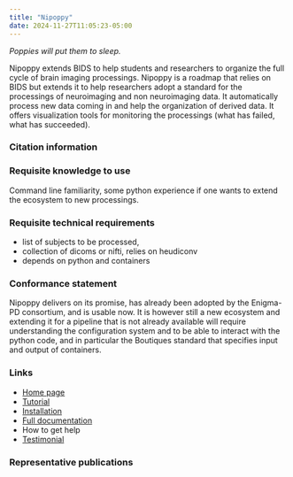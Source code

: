 ```yaml
---
title: "Nipoppy"
date: 2024-11-27T11:05:23-05:00
---
```


*Poppies will put them to sleep.*

Nipoppy extends BIDS to help students and researchers to organize the full cycle of brain imaging processings. Nipoppy is a roadmap that relies on BIDS but extends it to help researchers adopt a standard for the processings of neuroimaging and non neuroimaging data. It automatically process new data coming in and help the organization of derived data. It offers visualization tools for monitoring the processings (what has failed, what has succeeded).

### Citation information

### Requisite knowledge to use

Command line familiarity, some python experience if one wants to extend the ecosystem to new processings.

### Requisite technical requirements

- list of subjects to be processed,
- collection of dicoms or nifti, relies on heudiconv
- depends on python and containers

### Conformance statement

Nipoppy delivers on its promise, has already been adopted by the Enigma-PD consortium, and is usable now. It is however still a new ecosystem and extending it for a pipeline that is not already available will require understanding the configuration system and to be able to interact with the python code, and in particular the Boutiques standard that specifies input and output of containers.

### Links

- [Home page](https://nipoppy.readthedocs.io/en/latest/)
- [Tutorial](https://nipoppy.readthedocs.io/en/latest/quickstart.html)
- [Installation](https://nipoppy.readthedocs.io/en/latest/installation.html)
- [Full documentation](https://nipoppy.readthedocs.io/en/latest/user_guide/index.html)
- How to get help
- [Testimonial](https://www.linkedin.com/posts/evavanheese789_you-only-realise-how-important-infrastructure-activity-7220000830463053828-QdDy)

### Representative publications
